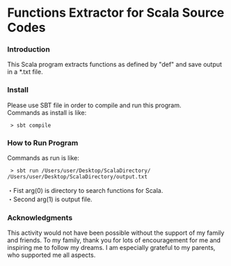 # Functions Extractor for Scala Source Codes  
### Introduction
 This Scala program extracts functions as defined by "def" and save output in a *.txt file.  
 
### Install
 Please use SBT file in order to compile and run this program.  
 Commands as install is like:
 
```
 > sbt compile
```
 
### How to Run Program  
 Commands as run is like:
 
```
 > sbt run /Users/user/Desktop/ScalaDirectory/ /Users/user/Desktop/ScalaDirectory/output.txt
```

・Fist arg(0) is directory to search functions for Scala.  
・Second arg(1) is output file.  

### Acknowledgments
This activity would not have been possible without the support of my family and friends. To my family, thank you for lots of encouragement for me and inspiring me to follow my dreams. I am especially grateful to my parents, who supported me all aspects.  

